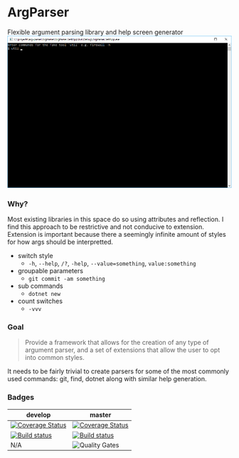 # ArgParser
Flexible argument parsing library and help screen generator
![alt text](assets/demo.gif "Mock program example")

### Why?
Most existing libraries in this space do so using attributes and reflection. I find this approach to be restrictive and not conducive to extension. Extension is important because there a seemingly infinite amount of styles for how args should be interpretted.
 - switch style
   - `-h`, `--help`, `/?`, `-help`, `--value=something`, `value:something`
 - groupable parameters
   - `git commit -am something`
 - sub commands
   - `dotnet new`
 - count switches
   - `-vvv`

### Goal
> Provide a framework that allows for the creation of any type of argument parser, and a set of extensions that allow the user to opt into common styles.

It needs to be fairly trivial to create parsers for some of the most commonly used commands: git, find, dotnet along with similar help generation.

### Badges
|develop|master|
|-|-|
|[![Coverage Status](https://coveralls.io/repos/github/tysmithnet/arg-parser/badge.svg?branch=develop)](https://coveralls.io/github/tysmithnet/arg-parser?branch=develop)|[![Coverage Status](https://coveralls.io/repos/github/tysmithnet/arg-parser/badge.svg?branch=master)](https://coveralls.io/github/tysmithnet/arg-parser?branch=master)|
|[![Build status](https://ci.appveyor.com/api/projects/status/wu5c3q2lphnv45k2/branch/master?svg=true)](https://ci.appveyor.com/project/tysmithnet/arg-parser/branch/develop)|[![Build status](https://ci.appveyor.com/api/projects/status/wu5c3q2lphnv45k2/branch/develop?svg=true)](https://ci.appveyor.com/project/tysmithnet/arg-parser/branch/master)|
|N/A|![Quality Gates](https://sonarcloud.io/api/project_badges/measure?project=tysmithnet_arg-parser&metric=alert_status)|
